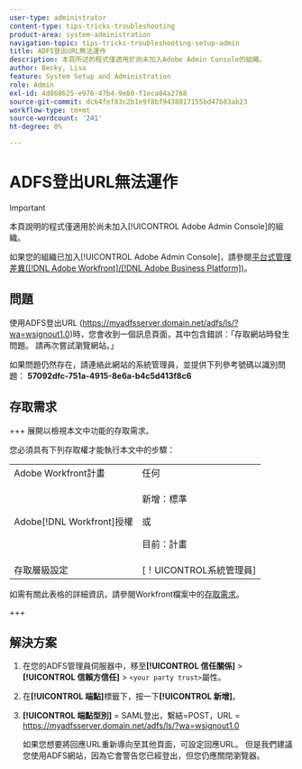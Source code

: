 ```yaml
---
user-type: administrator
content-type: tips-tricks-troubleshooting
product-area: system-administration
navigation-topic: tips-tricks-troubleshooting-setup-admin
title: ADFS登出URL無法運作
description: 本頁所述的程式僅適用於尚未加入Adobe Admin Console的組織。
author: Becky, Lisa
feature: System Setup and Administration
role: Admin
exl-id: 4d868625-e976-47b4-9e80-f1eca84a2768
source-git-commit: dc64fef83c2b1e9f8bf9438017155bd47b83ab23
workflow-type: tm+mt
source-wordcount: '241'
ht-degree: 0%

---
```


# ADFS登出URL無法運作

<!-- Audited: 1/2024 -->

>[!IMPORTANT]
>
>本頁說明的程式僅適用於尚未加入[!UICONTROL Adobe Admin Console]的組織。
>
>如果您的組織已加入[!UICONTROL Adobe Admin Console]，請參閱[平台式管理差異([!DNL Adobe Workfront]/[!DNL Adobe Business Platform])](../../administration-and-setup/get-started-wf-administration/actions-in-admin-console.md)。

## 問題

使用ADFS登出URL (https://myadfsserver.domain.net/adfs/ls/?wa=wsignout1.0)時，您會收到一個訊息頁面，其中包含錯誤：「存取網站時發生問題。 請再次嘗試瀏覽網站。」

如果問題仍然存在，請連絡此網站的系統管理員，並提供下列參考號碼以識別問題： **57092dfc-751a-4915-8e6a-b4c5d413f8c6**

## 存取需求

+++ 展開以檢視本文中功能的存取需求。

您必須具有下列存取權才能執行本文中的步驟：

<table style="table-layout:auto"> 
 <col> 
 <col> 
 <tbody> 
  <tr> 
   <td role="rowheader">Adobe Workfront計畫</td> 
   <td>任何</td> 
  </tr> 
  <tr> 
   <td role="rowheader">Adobe[!DNL Workfront]授權</td> 
   <td> 
   <p>新增：標準</p>
   或
   <p>目前：計畫</p></td> 
  </tr> 
  <tr> 
   <td role="rowheader">存取層級設定</td> 
   <td>[！UICONTROL系統管理員]</td>  
  </tr> 
 </tbody> 
</table>

如需有關此表格的詳細資訊，請參閱Workfront檔案中的[存取需求](/help/quicksilver/administration-and-setup/add-users/access-levels-and-object-permissions/access-level-requirements-in-documentation.md)。

+++

## 解決方案

1. 在您的ADFS管理員伺服器中，移至&#x200B;**[!UICONTROL 信任關係]** > **[!UICONTROL 信賴方信任]** > `<your party trust>`屬性。

1. 在&#x200B;**[!UICONTROL 端點]**&#x200B;標籤下，按一下&#x200B;**[!UICONTROL 新增]**。

1. **[!UICONTROL 端點型別]** = SAML登出，繫結=POST，URL = https://myadfsserver.domain.net/adfs/ls/?wa=wsignout1.0

   如果您想要將回應URL重新導向至其他頁面，可設定回應URL。 但是我們建議您使用ADFS網站，因為它會警告您已經登出，但您仍應關閉瀏覽器。
